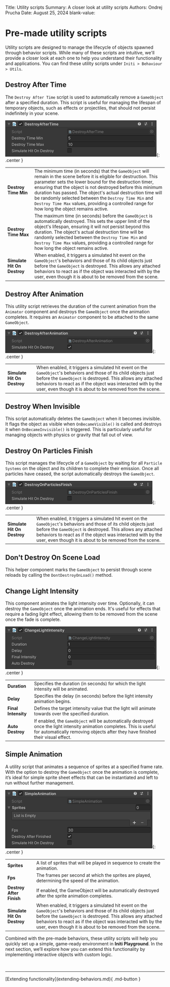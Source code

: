 Title:   Utility scripts
Summary: A closer look at utility scripts
Authors: Ondrej Prucha
Date:    August 25, 2024
blank-value:

# Pre-made utility scripts

Utility scripts are designed to manage the lifecycle of objects spawned through behavior scripts. While many of these scripts are intuitive, we'll provide a closer look at each one to help you understand their functionality and applications. You can find these utility scripts under `Initi > Behaviour > Utils`.

## Destroy After Time

The `Destroy After Time` script is used to automatically remove a `GameObject` after a specified duration. This script is useful for managing the lifespan of temporary objects, such as effects or projectiles, that should not persist indefinitely in your scene.

![Destroy After Time](assets/utils-destroy-after-time.png "Destroy After Time"){: .center }

<div id="nohead" class="nohead" markdown>

|                                   |                                                   |
| --------------------------------- | ------------------------------------------------- |
| **Destroy Time Min** | The minimum time (in seconds) that the `GameObject` will remain in the scene before it is eligible for destruction. This parameter sets the lower bound for the destruction timer, ensuring that the object is not destroyed before this minimum duration has passed. The object's actual destruction time will be randomly selected between the `Destroy Time Min` and `Destroy Time Max` values, providing a controlled range for how long the object remains active. |
| **Destroy Time Max** | The maximum time (in seconds) before the `GameObject` is automatically destroyed. This sets the upper limit of the object's lifespan, ensuring it will not persist beyond this duration. The object's actual destruction time will be randomly selected between the `Destroy Time Min` and `Destroy Time Max` values, providing a controlled range for how long the object remains active. |
| **Simulate Hit On Destroy** |  When enabled, it triggers a simulated hit event on the `GameObject`'s behaviors and those of its child objects just before the `GameObject` is destroyed. This allows any attached behaviors to react as if the object was interacted with by the user, even though it is about to be removed from the scene. |

</div>


## Destroy After Animation

This utility script retrieves the duration of the current animation from the `Animator` component and destroys the `GameObject` once the animation completes. It requires an `Animator` component to be attached to the same `GameObject`.

![Destroy After Animation](assets/utils-destroy-after-animation.png "Destroy After Animation"){: .center }

<div id="nohead" class="nohead" markdown>

|                                   |                                                   |
| --------------------------------- | ------------------------------------------------- |
| **Simulate Hit On Destroy** |  When enabled, it triggers a simulated hit event on the `GameObject`'s behaviors and those of its child objects just before the `GameObject` is destroyed. This allows any attached behaviors to react as if the object was interacted with by the user, even though it is about to be removed from the scene. |

</div>


## Destroy When Invisible

This script automatically deletes the `GameObject` when it becomes invisible. It flags the object as visible when `OnBecameVisible()` is called and destroys it when `OnBecameInvisible()` is triggered. This is particularly useful for managing objects with physics or gravity that fall out of view.

## Destroy On Particles Finish

This script manages the lifecycle of a `GameObject` by waiting for all `Particle Systems` on the object and its children to complete their emission. Once all particles have ceased, the script automatically destroys the `GameObject`.

![Destroy On Particles Finish](assets/utils-destroy-on-particles-finish.png "Destroy On Particles Finish"){: .center }

<div id="nohead" class="nohead" markdown>

|                                   |                                                   |
| --------------------------------- | ------------------------------------------------- |
| **Simulate Hit On Destroy** |  When enabled, it triggers a simulated hit event on the `GameObject`'s behaviors and those of its child objects just before the `GameObject` is destroyed. This allows any attached behaviors to react as if the object was interacted with by the user, even though it is about to be removed from the scene. |

</div>

## Don't Destroy On Scene Load

This helper component marks the `GameObject` to persist through scene reloads by calling the `DontDestroyOnLoad()` method.

## Change Light Intensity

This component animates the light intensity over time. Optionally, it can destroy the `GameObject` once the animation ends. It's useful for effects that require a fading light effect, allowing them to be removed from the scene once the fade is complete.

![Change Light Intensity](assets/utils-change-light-intensity.png "Change Light Intensity"){: .center }


<div id="nohead" class="nohead" markdown>

|                                   |                                                   |
| --------------------------------- | ------------------------------------------------- |
| **Duration** | Specifies the duration (in seconds) for which the light intensity will be animated. |
| **Delay** | Specifies the delay (in seconds) before the light intensity animation begins. |
| **Final Intensity** | Defines the target intensity value that the light will animate towards over the specified duration. |
| **Auto Destroy** | If enabled, the `GameObject` will be automatically destroyed once the light intensity animation completes. This is useful for automatically removing objects after they have finished their visual effect. |

</div>

## Simple Animation

A utility script that animates a sequence of sprites at a specified frame rate. With the option to destroy the `GameObject` once the animation is complete, it’s ideal for simple sprite sheet effects that can be instantiated and left to run without further management.

![Simple Animation](assets/utils-simple-animation.png "Simple Animation"){: .center }

<div id="nohead" class="nohead" markdown>

|                                   |                                                   |
| --------------------------------- | ------------------------------------------------- |
| **Sprites** | A list of sprites that will be played in sequence to create the animation.  |
| **Fps** | The frames per second at which the sprites are played, determining the speed of the animation.  |
| **Destroy After Finish** | If enabled, the GameObject will be automatically destroyed after the sprite animation completes.  |
| **Simulate Hit On Destroy** |  When enabled, it triggers a simulated hit event on the `GameObject`'s behaviors and those of its child objects just before the `GameObject` is destroyed. This allows any attached behaviors to react as if the object was interacted with by the user, even though it is about to be removed from the scene. |

</div>

Combined with the pre-made behaviors, these utility scripts will help you quickly set up a simple, game-ready environment in **Initi Playground**. In the next section, we’ll explore how you can extend this functionality by implementing interactive objects with custom logic.

<br />

----


<div class="center" markdown>
[Extending functionality](extending-behaviors.md){ .md-button }
</div>

<br />